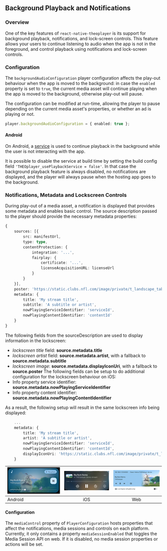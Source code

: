 ## Background Playback and Notifications

### Overview

One of the key features of `react-native-theoplayer` is its support for background playback,
notifications, and lock-screen controls. This feature allows your users to continue listening
to audio when the app is not in the foreground, and control playback using notifications and lock-screen controls.

### Configuration

The `backgroundAudioConfiguration` player configuration affects the play-out behaviour when the app is moved to
the background: in case the `enabled` property is set to `true`, the current media asset will continue
playing when the app is moved to the background, otherwise play-out will pause.

The configuration can be modified at run-time, allowing the player to pause depending on the current media asset's
properties, or whether an ad is playing or not.

```typescript
player.backgroundAudioConfiguration = { enabled: true };
```

#### Android

On Android, a [service](https://developer.android.com/guide/components/services) is used to
continue playback in the background while the user is not interacting with the app.

It is possible to disable the service at build time by setting the build config field `'THEOplayer_usePlaybackService = false'`.
In that case the background playback feature is always disabled, no notifications are displayed, and the
player will always pause when the hosting app goes to the background.

### Notifications, Metadata and Lockscreen Controls

During play-out of a media asset, a notification is displayed that provides some metadata and
enables basic control. The source description passed to the player should provide the necessary metadata
properties:

```typescript
{
	sources: [{
    	src: manifestUrl,
        type: type,
        contentProtection: {
        	integration: '...',
        	fairplay: {
        		certificate: '...',
				licenseAcquisitionURL: licenseUrl
			}
		}
	}],
	poster: 'https://static.clubs.nfl.com/image/private/t_landscape_tablet/seahawks/nvbiygyqt9ccucmys0hr.jpg',
	metadata: {
		title: 'My stream title',
		subtitle: 'A subtitle or artist',
		nowPlayingServiceIdentifier: 'serviceId',
		nowPlayingContentIdentifier: 'contentId'
	}
}
```

The following fields from the sourceDescription are used to display information in the lockscreen:
- *lockscreen title* field: **source.metadata.title**
- *lockscreen artist* field: **source.metadata.artist**, with a fallback to **source.metadata.subtitle**
- *lockscreen image*: **source.metadata.displayIconUri**, with a fallback to **source.poster**
The following fields can be setup to do additional configuration for the lockscreen behaviour on iOS:
- Info property service identifier: **source.metadata.nowPlayingServiceIdentifier**
- Info property content identifier: **source.metadata.nowPlayingContentIdentifier**

As a result, the following setup will result in the same lockscreen info being displayed:
```typescript
	...
	metadata: {
		title: 'My stream title',
		artist: 'A subtitle or artist',
		nowPlayingServiceIdentifier: 'serviceId',
		nowPlayingContentIdentifier: 'contentId',
		displayIconUri: 'https://static.clubs.nfl.com/image/private/t_landscape_tablet/seahawks/nvbiygyqt9ccucmys0hr.jpg',
	}
```

| ![notification_android](./notification_android.png) | ![notification_ios](./notification_ios.png) |  ![notification_web](./notification_web.png)   |
|-----------------------------------------------------|:-------------------------------------------:|:---:|
| Android                             |                     iOS                     | Web |

#### Configuration

The `mediaControl` property of `PlayerConfiguration` hosts properties that affect the notifications, media sessions and
controls on each platform. Currently, it only contains a property `mediaSessionEnabled`
that toggles the Media Session API on web. If it is disabled, no media session properties or actions will be set.

